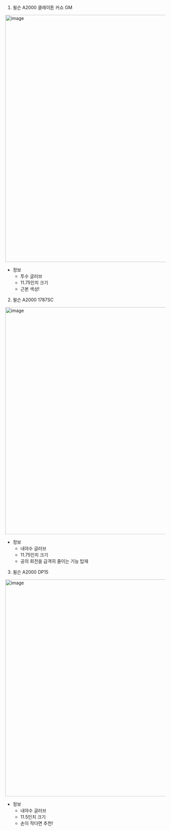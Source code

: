 1. 윌슨 A2000 클레이튼 커쇼 GM
<img width="777" alt="image" src="https://github.com/ryushin01/ro/assets/141554987/94dd6355-5665-41ae-b61f-eb08abd4c14a">

- 정보
    - 투수 글러브
    - 11.75인치 크기
    - 근본 색상!


2. 윌슨 A2000 1787SC
<img width="714" alt="image" src="https://github.com/ryushin01/ro/assets/141554987/d89f8a4d-0816-4e3d-8a3c-50b9050f3a25">

- 정보
    - 내야수 글러브
    - 11.75인치 크기
    - 공의 회전을 급격히 줄이는 기능 탑재


3. 윌슨 A2000 DP15
<img width="682" alt="image" src="https://github.com/ryushin01/ro/assets/141554987/f5a0b8ac-4252-4d14-9cfb-50ab5bebcf11">

- 정보
    - 내야수 글러브
    - 11.5인치 크기
    - 손이 작다면 추천!
